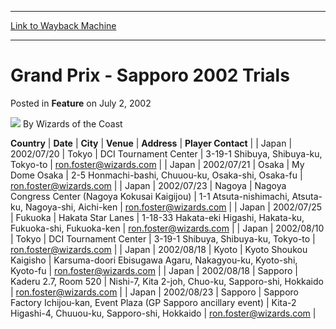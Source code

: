 
---
[Link to Wayback Machine](https://web.archive.org/web/20220813001418/https://magic.wizards.com/en/articles/archive/feature/grand-prix-sapporo-2002-trials-2002-07-02)

[_metadata_:author]:- "Wizards of the Coast"
[_metadata_:description]:- "CountryDateCityVenueAddressPlayer Contact Japan2002/07/20TokyoDCI Tournament Center3-19-1 Shibuya, Shibuya-ku, Tokyo-toron.foster@wizards.com Japan2002/07/21OsakaMy Dome Osaka2-5 Honmachi-bashi, Chuuou-ku, Osaka-shi, Osaka-furon.foster@wizards.com Japan2002/07/23NagoyaNagoya Congress Center (Nagoya Kokusai Kaigijou)1-1 Atsuta-nishimachi, Atsuta-ku, Nagoya-shi,"
[_metadata_:generator]:- "Drupal 7 (http://drupal.org)"
[_metadata_:node]:- "736006"
[_metadata_:publish_date]:- "2002-07-02"
[_metadata_:source]:- "div-main-content"
[_metadata_:title]:- "Grand Prix - Sapporo 2002 Trials"
[_metadata_:wayback_capture_timestamp]:- "2022-08-13 00:14:18"
[_metadata_:wayback_raw_url]:- "https://web.archive.org/web/20220813001418id_/https://magic.wizards.com/en/articles/archive/feature/grand-prix-sapporo-2002-trials-2002-07-02"
[_metadata_:wayback_url]:- "https://magic.wizards.com/en/articles/archive/feature/grand-prix-sapporo-2002-trials-2002-07-02"
---


Grand Prix - Sapporo 2002 Trials
================================



 Posted in **Feature**
 on July 2, 2002 






![](https://media.magic.wizards.com/styles/auth_small/public/images/person/wizards_author.jpg)
By Wizards of the Coast













 **Country** | **Date** | **City** | **Venue** | **Address** | **Player Contact** |
| Japan | 2002/07/20 | Tokyo | DCI Tournament Center | 3-19-1 Shibuya, Shibuya-ku, Tokyo-to | ron.foster@wizards.com |
| Japan | 2002/07/21 | Osaka | My Dome Osaka | 2-5 Honmachi-bashi, Chuuou-ku, Osaka-shi, Osaka-fu | ron.foster@wizards.com |
| Japan | 2002/07/23 | Nagoya | Nagoya Congress Center (Nagoya Kokusai Kaigijou) | 1-1 Atsuta-nishimachi, Atsuta-ku, Nagoya-shi, Aichi-ken | ron.foster@wizards.com |
| Japan | 2002/07/25 | Fukuoka | Hakata Star Lanes | 1-18-33 Hakata-eki Higashi, Hakata-ku, Fukuoka-shi, Fukuoka-ken | ron.foster@wizards.com |
| Japan | 2002/08/10 | Tokyo | DCI Tournament Center | 3-19-1 Shibuya, Shibuya-ku, Tokyo-to | ron.foster@wizards.com |
| Japan | 2002/08/18 | Kyoto | Kyoto Shoukou Kaigisho | Karsuma-doori Ebisugawa Agaru, Nakagyou-ku, Kyoto-shi, Kyoto-fu | ron.foster@wizards.com |
| Japan | 2002/08/18 | Sapporo | Kaderu 2.7, Room 520 | Nishi-7, Kita 2-joh, Chuo-ku, Sapporo-shi, Hokkaido | ron.foster@wizards.com |
| Japan | 2002/08/23 | Sapporo | Sapporo Factory Ichijou-kan, Event Plaza (GP Sapporo ancillary event) | Kita-2 Higashi-4, Chuuou-ku, Sapporo-shi, Hokkaido | ron.foster@wizards.com |







